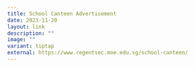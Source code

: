 ```yaml
---
title: School Canteen Advertisement
date: 2023-11-20
layout: link
description: ""
image: ""
variant: tiptap
external: https://www.regentsec.moe.edu.sg/school-canteen/
---
```

